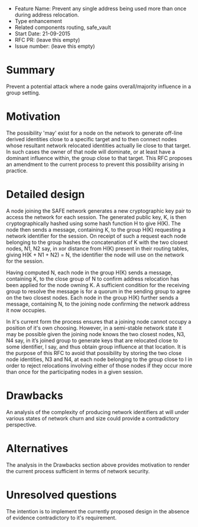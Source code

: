- Feature Name: Prevent any single address being used more than once during address relocation.
- Type enhancement
- Related components routing, safe_vault
- Start Date: 21-09-2015
- RFC PR: (leave this empty)
- Issue number: (leave this empty)

# Summary

Prevent a potential attack where a node gains overall/majority influence in a group setting.

# Motivation

The possibility 'may' exist for a node on the network to generate off-line derived identities close to a specific target and to then connect nodes whose resultant network relocated identities actually lie close to that target. In such cases the owner of that node will dominate, or at least have a dominant influence within, the group close to that target. This RFC proposes an amendment to the current process to prevent this possibility arising in practice. 

# Detailed design

A node joining the SAFE network generates a new cryptographic key pair to access the network for each session. The generated public key, K, is then cryptographically hashed using some hash function H to give H(K). The node then sends a message, containing K, to the group H(K) requesting a network identifier for the session. On receipt of such a request each node belonging to the group hashes the concatenation of K with the two closest nodes, N1, N2 say, in xor distance from H(K) present in their routing tables, giving H(K + N1 + N2) = N, the identifier the node will use on the network for the session.

Having computed N, each node in the group H(K) sends a message, containing K, to the close group of N to confirm address relocation has been applied for the node owning K. A sufficient condition for the receiving group to resolve the message is for a quorum in the sending group to agree on the two closest nodes. Each node in the group H(K) further sends a message, containing N, to the joining node confirming the network address it now occupies.

In it's current form the process ensures that a joining node cannot occupy a position of it's own choosing. However, in a semi-stable network state it may be possible given the joining node knows the two closest nodes, N3, N4 say, in it’s joined group to generate keys that are relocated close to some identifier, I say, and thus obtain group influence at that location. It is the purpose of this RFC to avoid that possibility by storing the two close node identities, N3 and N4, at each node belonging to the group close to I in order to reject relocations involving either of those nodes if they occur more than once for the participating nodes in a given session.

# Drawbacks

An analysis of the complexity of producing network identifiers at will under various states of network churn and size could provide a contradictory perspective.

# Alternatives

The analysis in the Drawbacks section above provides motivation to render the current process sufficient in terms of network security.   

# Unresolved questions

The intention is to implement the currently proposed design in the absence of evidence contradictory to it's requirement. 
